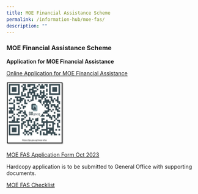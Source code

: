 ```yaml
---
title: MOE Financial Assistance Scheme
permalink: /information-hub/moe-fas/
description: ""
---
```

### MOE Financial Assistance Scheme

**Application for MOE Financial Assistance**  

[Online Application for MOE Financial Assistance](https://go.gov.sg/moe-efas)

<img src="/images/P1%20Orientation/efas%20qr%202024.jpg" style="width:30%">

[MOE FAS Application Form Oct 2023](/files/P1%20Orientation/2024%20moe%20fas%20application%20form.pdf)

Hardcopy application is to be submitted to General Office with supporting documents.

  

[MOE FAS Checklist](/files/MOE%20FAS%20Checklist2023.pdf)